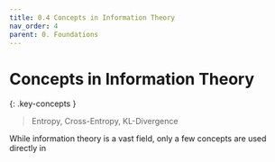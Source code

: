 ```yaml
---
title: 0.4 Concepts in Information Theory
nav_order: 4
parent: 0. Foundations
---
```


# Concepts in Information Theory

{: .key-concepts }
> Entropy, Cross-Entropy, KL-Divergence

While information theory is a vast field, only a few concepts are used directly in 
